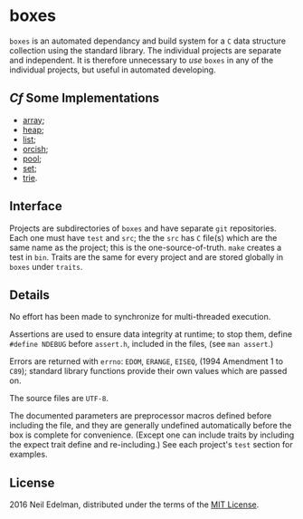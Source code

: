 # boxes #

`boxes` is an automated dependancy and build system for a `C` data structure
collection using the standard library. The individual projects are separate and
independent. It is therefore unnecessary to _use_ `boxes` in any of the individual
projects, but useful in automated developing.

## _Cf_ Some Implementations ##

* [array](https://github.com/neil-edelman/array);
* [heap](https://github.com/neil-edelman/heap);
* [list](https://github.com/neil-edelman/list);
* [orcish](https://github.com/neil-edelman/orcish);
* [pool](https://github.com/neil-edelman/pool);
* [set](https://github.com/neil-edelman/set);
* [trie](https://github.com/neil-edelman/trie).

## Interface ##

Projects are subdirectories of `boxes` and have separate `git` repositories.
Each one must have `test` and `src`; the the `src` has `C` file(s) which are
the same name as the project; this is the one-source-of-truth. `make` creates
a test in `bin`. Traits are the same for every project and are stored globally
in `boxes` under `traits`.

## Details ##

No effort has been made to synchronize for multi-threaded execution.

Assertions are used to ensure data integrity at runtime; to stop them,
define `#define NDEBUG` before `assert.h`, included in the files, (see
`man assert`.)

Errors are returned with `errno`: `EDOM`, `ERANGE`, `EISEQ`, (1994
Amendment 1 to `C89`); standard library functions provide their own
values which are passed on.

The source files are `UTF-8`.

The documented parameters are preprocessor macros defined before
including the file, and they are generally undefined automatically before
the box is complete for convenience. (Except one can include traits by
including the expect trait define and re-including.) See each project's
`test` section for examples.

## License ##

2016 Neil Edelman, distributed under the terms of the
[MIT License](https://opensource.org/licenses/MIT).
